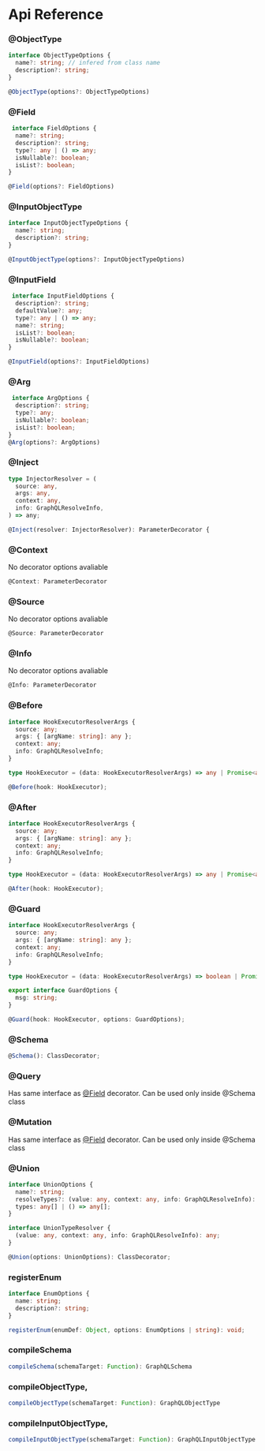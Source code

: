 # Api Reference

### @ObjectType

```typescript
interface ObjectTypeOptions {
  name?: string; // infered from class name
  description?: string;
}

@ObjectType(options?: ObjectTypeOptions)
```

### @Field

```typescript
 interface FieldOptions {
  name?: string;
  description?: string;
  type?: any | () => any;
  isNullable?: boolean;
  isList?: boolean;
}

@Field(options?: FieldOptions)
```

### @InputObjectType

```typescript
interface InputObjectTypeOptions {
  name?: string;
  description?: string;
}

@InputObjectType(options?: InputObjectTypeOptions)
```

### @InputField

```typescript
 interface InputFieldOptions {
  description?: string;
  defaultValue?: any;
  type?: any | () => any;
  name?: string;
  isList?: boolean;
  isNullable?: boolean;
}

@InputField(options?: InputFieldOptions)
```

### @Arg

```typescript
 interface ArgOptions {
  description?: string;
  type?: any;
  isNullable?: boolean;
  isList?: boolean;
}
@Arg(options?: ArgOptions)
```

### @Inject

```typescript
type InjectorResolver = (
  source: any,
  args: any,
  context: any,
  info: GraphQLResolveInfo,
) => any;

@Inject(resolver: InjectorResolver): ParameterDecorator {
```

### @Context

No decorator options avaliable

```typescript
@Context: ParameterDecorator
```

### @Source

No decorator options avaliable

```typescript
@Source: ParameterDecorator
```

### @Info

No decorator options avaliable

```typescript
@Info: ParameterDecorator
```

### @Before

```typescript
interface HookExecutorResolverArgs {
  source: any;
  args: { [argName: string]: any };
  context: any;
  info: GraphQLResolveInfo;
}

type HookExecutor = (data: HookExecutorResolverArgs) => any | Promise<any>;

@Before(hook: HookExecutor);
```

### @After

```typescript
interface HookExecutorResolverArgs {
  source: any;
  args: { [argName: string]: any };
  context: any;
  info: GraphQLResolveInfo;
}

type HookExecutor = (data: HookExecutorResolverArgs) => any | Promise<any>;

@After(hook: HookExecutor);
```

### @Guard

```typescript
interface HookExecutorResolverArgs {
  source: any;
  args: { [argName: string]: any };
  context: any;
  info: GraphQLResolveInfo;
}

type HookExecutor = (data: HookExecutorResolverArgs) => boolean | Promise<boolean>;

export interface GuardOptions {
  msg: string;
}

@Guard(hook: HookExecutor, options: GuardOptions);
```

### @Schema

```typescript
@Schema(): ClassDecorator;
```

### @Query

Has same interface as [@Field](#field) decorator. Can be used only inside @Schema class

### @Mutation

Has same interface as [@Field](#field) decorator. Can be used only inside @Schema class

### @Union

```typescript
interface UnionOptions {
  name?: string;
  resolveTypes?: (value: any, context: any, info: GraphQLResolveInfo): any; // must return type resolvable to one of defined in `types` option
  types: any[] | () => any[];
}

interface UnionTypeResolver {
  (value: any, context: any, info: GraphQLResolveInfo): any;
}

@Union(options: UnionOptions): ClassDecorator;
```

### registerEnum

```typescript
interface EnumOptions {
  name: string;
  description?: string;
}

registerEnum(enumDef: Object, options: EnumOptions | string): void;
```

### compileSchema

```typescript
compileSchema(schemaTarget: Function): GraphQLSchema
```

### compileObjectType,

```typescript
compileObjectType(schemaTarget: Function): GraphQLObjectType
```

### compileInputObjectType,

```typescript
compileInputObjectType(schemaTarget: Function): GraphQLInputObjectType
```
